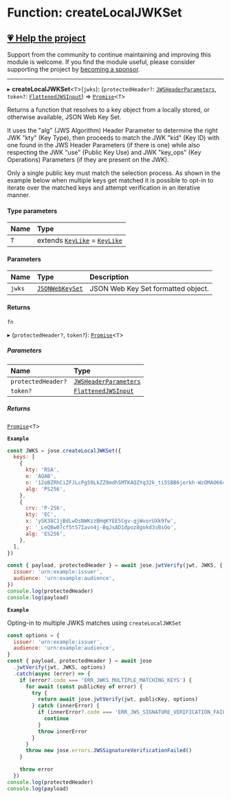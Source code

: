 # Function: createLocalJWKSet

## [💗 Help the project](https://github.com/sponsors/panva)

Support from the community to continue maintaining and improving this module is welcome. If you find the module useful, please consider supporting the project by [becoming a sponsor](https://github.com/sponsors/panva).

---

▸ **createLocalJWKSet**<`T`\>(`jwks`): (`protectedHeader?`: [`JWSHeaderParameters`](../interfaces/types.JWSHeaderParameters.md), `token?`: [`FlattenedJWSInput`](../interfaces/types.FlattenedJWSInput.md)) => [`Promise`]( https://developer.mozilla.org/en-US/docs/Web/JavaScript/Reference/Global_Objects/Promise )<`T`\>

Returns a function that resolves to a key object from a locally stored, or otherwise available,
JSON Web Key Set.

It uses the "alg" (JWS Algorithm) Header Parameter to determine the right JWK "kty" (Key Type),
then proceeds to match the JWK "kid" (Key ID) with one found in the JWS Header Parameters (if
there is one) while also respecting the JWK "use" (Public Key Use) and JWK "key_ops" (Key
Operations) Parameters (if they are present on the JWK).

Only a single public key must match the selection process. As shown in the example below when
multiple keys get matched it is possible to opt-in to iterate over the matched keys and attempt
verification in an iterative manner.

#### Type parameters

| Name | Type |
| :------ | :------ |
| `T` | extends [`KeyLike`](../types/types.KeyLike.md) = [`KeyLike`](../types/types.KeyLike.md) |

#### Parameters

| Name | Type | Description |
| :------ | :------ | :------ |
| `jwks` | [`JSONWebKeySet`](../interfaces/types.JSONWebKeySet.md) | JSON Web Key Set formatted object. |

#### Returns

`fn`

▸ (`protectedHeader?`, `token?`): [`Promise`]( https://developer.mozilla.org/en-US/docs/Web/JavaScript/Reference/Global_Objects/Promise )<`T`\>

##### Parameters

| Name | Type |
| :------ | :------ |
| `protectedHeader?` | [`JWSHeaderParameters`](../interfaces/types.JWSHeaderParameters.md) |
| `token?` | [`FlattenedJWSInput`](../interfaces/types.FlattenedJWSInput.md) |

##### Returns

[`Promise`]( https://developer.mozilla.org/en-US/docs/Web/JavaScript/Reference/Global_Objects/Promise )<`T`\>

**`Example`**

```js
const JWKS = jose.createLocalJWKSet({
  keys: [
    {
      kty: 'RSA',
      e: 'AQAB',
      n: '12oBZRhCiZFJLcPg59LkZZ9mdhSMTKAQZYq32k_ti5SBB6jerkh-WzOMAO664r_qyLkqHUSp3u5SbXtseZEpN3XPWGKSxjsy-1JyEFTdLSYe6f9gfrmxkUF_7DTpq0gn6rntP05g2-wFW50YO7mosfdslfrTJYWHFhJALabAeYirYD7-9kqq9ebfFMF4sRRELbv9oi36As6Q9B3Qb5_C1rAzqfao_PCsf9EPsTZsVVVkA5qoIAr47lo1ipfiBPxUCCNSdvkmDTYgvvRm6ZoMjFbvOtgyts55fXKdMWv7I9HMD5HwE9uW839PWA514qhbcIsXEYSFMPMV6fnlsiZvQQ',
      alg: 'PS256',
    },
    {
      crv: 'P-256',
      kty: 'EC',
      x: 'ySK38C1jBdLwDsNWKzzBHqKYEE5Cgv-qjWvorUXk9fw',
      y: '_LeQBw07cf5t57Iavn4j-BqJsAD1dpoz8gokd3sBsOo',
      alg: 'ES256',
    },
  ],
})

const { payload, protectedHeader } = await jose.jwtVerify(jwt, JWKS, {
  issuer: 'urn:example:issuer',
  audience: 'urn:example:audience',
})
console.log(protectedHeader)
console.log(payload)
```

**`Example`**

Opting-in to multiple JWKS matches using `createLocalJWKSet`

```js
const options = {
  issuer: 'urn:example:issuer',
  audience: 'urn:example:audience',
}
const { payload, protectedHeader } = await jose
  .jwtVerify(jwt, JWKS, options)
  .catch(async (error) => {
    if (error?.code === 'ERR_JWKS_MULTIPLE_MATCHING_KEYS') {
      for await (const publicKey of error) {
        try {
          return await jose.jwtVerify(jwt, publicKey, options)
        } catch (innerError) {
          if (innerError?.code === 'ERR_JWS_SIGNATURE_VERIFICATION_FAILED') {
            continue
          }
          throw innerError
        }
      }
      throw new jose.errors.JWSSignatureVerificationFailed()
    }

    throw error
  })
console.log(protectedHeader)
console.log(payload)
```
